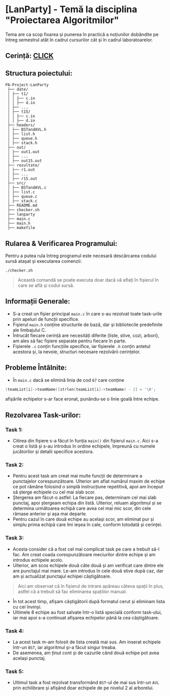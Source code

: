 # [LanParty] - Temă la disciplina "Proiectarea Algoritmilor"
Tema are ca scop fixarea și punerea în practică a noțiunilor dobândite pe întreg semestrul atât în cadrul cursurilor cât și în cadrul laboratoarelor.

## Cerință: [CLICK](https://ocw.cs.pub.ro/courses/sda-ab/tema1)

## Structura poiectului:
```
PA-Project-LanParty
 ├── date/
 │ ├── t1/
 │ │ ├── c.in
 │ │ ├── d.in
 │ ├── ...
 │ ├── t15/
 │ │ ├── c.in
 │ │ ├── d.in
 ├── headers/
 │ ├── BSTandAVL.h
 │ ├── list.h
 │ ├── queue.h
 │ ├── stack.h
 ├── out/
 │ ├── out1.out
 │ ├── ...
 │ ├── out15.out
 ├── rezultate/
 │ ├── r1.out
 │ ├── ...
 │ ├── r15.out
 ├── src/
 │ ├── BSTandAVL.c
 │ ├── list.c
 │ ├── queue.c
 │ ├── stack.c
 ├── README.md
 ├── checker.sh
 ├── lanparty
 ├── main.c
 ├── main.h
 ├── makefile
```
## Rularea & Verificarea Programului:
Pentru a putea rula întreg programul este necesară descărcarea codului sursă atașat și executarea comenzii:
```shell
./checker.sh
```
> Această comandă se poate executa doar dacă vă aflați în fișierul în care se află și codul sursă.

## Informații Generale:
- S-a creat un fișier principal `main.c` în care s-au rezolvat toate task-urile prin apeluri de funcții specifice.
- Fișierul `main.h` conține structurile de bază, dar și bibliotecile predefinite ale limbajului C.
- Întrucât fiecare cerință are necesități diferite (liste, stive, cozi, arbori), am ales să fac fișiere separate pentru fiecare în parte.
- Fișierele `.c` conțin funcțiile specifice, iar fișierele `.h` conțin antetul acestora și, la nevoie, structuri necesare rezolvării cerințelor.

## Probleme Întâlnite:
- În `main.c` dacă se elimină linia de cod `67` care conține
```c
(teamList[i]->teamName)[strlen(teamList[i]->teamName) - 2] = '\0';
```
afișările echipelor s-ar face eronat, punându-se o linie goală între echipe.

## Rezolvarea Task-urilor:
### Task 1:
- Citirea din fișiere s-a făcut în funția `main()` din fișierul `main.c`. Aici s-a creat o listă și s-au introdus în ordine echipele, împreună cu numele jucătorilor și detalii specifice acestora.

### Task 2:
- Pentru acest task am creat mai multe funcții de determinare a punctajelor corespunzătoare. Ulterior am aflat numărul maxim de echipe ce pot rămâne folosind o simplă instrucțiune repetitivă, apoi am început să șterge echipele cu cel mai slab scor.
- Ștergerea am făcut-o astfel: La fiecare pas, determinam cel mai slab punctaj, apoi ștergeam echipa din listă. Ulterior, reluam algoritmul și se determina următoarea echipă care avea cel mai mic scor, din cele rămase anterior și așa mai departe.
- Pentru cazul în care două echipe au același scor, am eliminat pur și simplu prima echipă care îmi ieșea în cale, conform totodată și cerinței.

### Task 3:
- Acesta consider că a fost cel mai complicat task pe care a trebuit să-l fac. Am creat coada corespunzătoare meciurilor dintre echipe și am introdus echipele acolo.
- Ulterior, am scos echipele două câte două și am verificat care dintre ele are punctajul mai mare. Le-am introdus în cele două stive după caz, dar am și actualizat punctajul echipei câștigătoare.
> Aici am observat că în fișierul de intrare apăreau câteva spații în plus, astfel că a trebuit să fac eliminarea spațiilor manual.
- În tot acest timp, afișam câștigătorii după formatul cerut și eliminam lista cu cei învinși.
- Ultimele 8 echipe au fost salvate într-o listă specială conform task-ului, iar mai apoi s-a continuat afișarea echipelor până la cea câștigătoare.

### Task 4:
- La acest task m-am folosit de lista creată mai sus. Am inserat echipele într-un `BST`, iar algoritmul și-a făcut singur treaba.
- De asemenea, am ținut cont și de cazurile când două echipe pot avea același punctaj.

### Task 5:
- Ultimul task a fost rezolvat transformând `BST`-ul de mai sus într-un `AVL` prin echilibrare și afișând doar echipele de pe nivelul 2 al arborelui.